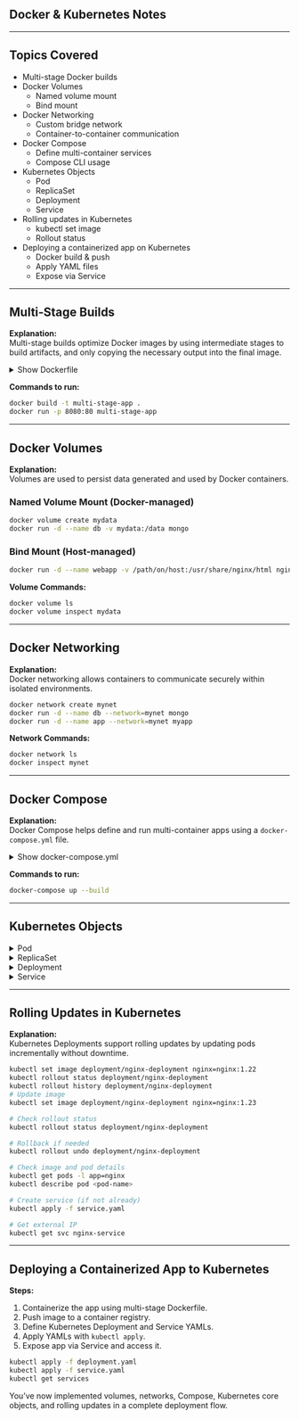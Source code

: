 ## Docker & Kubernetes Notes

---

## Topics Covered

- Multi-stage Docker builds
- Docker Volumes  
    - Named volume mount  
    - Bind mount
- Docker Networking  
    - Custom bridge network  
    - Container-to-container communication
- Docker Compose  
    - Define multi-container services  
    - Compose CLI usage
- Kubernetes Objects  
    - Pod  
    - ReplicaSet  
    - Deployment  
    - Service
- Rolling updates in Kubernetes  
    - kubectl set image  
    - Rollout status
- Deploying a containerized app on Kubernetes  
    - Docker build & push  
    - Apply YAML files  
    - Expose via Service

---

## Multi‑Stage Builds

**Explanation:**  
Multi-stage builds optimize Docker images by using intermediate stages to build artifacts, and only copying the necessary output into the final image.

<details>
<summary>Show Dockerfile</summary>

```Dockerfile
# Stage 1: Build
FROM node:18 as builder
WORKDIR /app
COPY . .
RUN npm install && npm run build

# Stage 2: Serve with Nginx
FROM nginx:alpine
COPY --from=builder /app/dist /usr/share/nginx/html
```

</details>

**Commands to run:**

```bash
docker build -t multi-stage-app .
docker run -p 8080:80 multi-stage-app
```

---

## Docker Volumes

**Explanation:**  
Volumes are used to persist data generated and used by Docker containers.

### Named Volume Mount (Docker-managed)

```bash
docker volume create mydata
docker run -d --name db -v mydata:/data mongo
```

### Bind Mount (Host-managed)

```bash
docker run -d --name webapp -v /path/on/host:/usr/share/nginx/html nginx
```

**Volume Commands:**

```bash
docker volume ls
docker volume inspect mydata
```

---



## Docker Networking

**Explanation:**  
Docker networking allows containers to communicate securely within isolated environments.

```bash
docker network create mynet
docker run -d --name db --network=mynet mongo
docker run -d --name app --network=mynet myapp
```

**Network Commands:**

```bash
docker network ls
docker inspect mynet
```

---

## Docker Compose

**Explanation:**  
Docker Compose helps define and run multi-container apps using a `docker-compose.yml` file.

<details>
<summary>Show docker-compose.yml</summary>

```yaml
version: '3.8'
services:
  app:
    build: .
    ports:
      - "3000:3000"
    depends_on:
      - db
  db:
    image: mongo
    volumes:
      - dbdata:/data/db
volumes:
  dbdata:
```

</details>

**Commands to run:**

```bash
docker-compose up --build
```

---

## Kubernetes Objects

<details>
<summary>Pod</summary>

```yaml
# pod.yaml
apiVersion: v1
kind: Pod
metadata:
  name: my-nginx-pod
  labels:
    app: nginx
spec:
  containers:
  - name: nginx
    image: nginx:1.21
    ports:
    - containerPort: 80
```

**Pod Commands:**

```bash
kubectl apply -f pod.yaml
kubectl get pods
kubectl describe pod my-nginx-pod
kubectl delete pod my-nginx-pod
```

</details>

<details>
<summary>ReplicaSet</summary>

```yaml
# replicaset.yaml
apiVersion: apps/v1
kind: ReplicaSet
metadata:
  name: nginx-replicaset
  labels:
    app: nginx
spec:
  replicas: 3
  selector:
    matchLabels:
      app: nginx
  template:
    metadata:
      labels:
        app: nginx
    spec:
      containers:
      - name: nginx
        image: nginx:1.21
        ports:
        - containerPort: 80
```

**ReplicaSet Commands:**

```bash
kubectl apply -f replicaset.yaml
kubectl get rs
kubectl describe rs nginx-replicaset
kubectl delete rs nginx-replicaset
```

</details>

<details>
<summary>Deployment</summary>

```yaml
# deployment.yaml
apiVersion: apps/v1
kind: Deployment
metadata:
  name: nginx-deployment
  labels:
    app: nginx
spec:
  replicas: 3
  selector:
    matchLabels:
      app: nginx
  template:
    metadata:
      labels:
        app: nginx
    spec:
      containers:
      - name: nginx
        image: nginx:1.21
        ports:
        - containerPort: 80
```

**Deployment Commands:**

```bash
kubectl apply -f deployment.yaml
kubectl get deployments
kubectl describe deployment nginx-deployment
kubectl delete deployment nginx-deployment
```

</details>

<details>
<summary>Service</summary>

```yaml
# service.yaml
apiVersion: v1
kind: Service
metadata:
  name: myapp-service
spec:
  type: LoadBalancer
  selector:
    app: nginx
  ports:
    - port: 80
      targetPort: 80
```

**Service Commands:**

```bash
kubectl apply -f service.yaml
kubectl get svc
kubectl describe svc myapp-service
kubectl delete svc myapp-service
```

</details>

---

## Rolling Updates in Kubernetes

**Explanation:**  
Kubernetes Deployments support rolling updates by updating pods incrementally without downtime.

```bash
kubectl set image deployment/nginx-deployment nginx=nginx:1.22
kubectl rollout status deployment/nginx-deployment
kubectl rollout history deployment/nginx-deployment
# Update image
kubectl set image deployment/nginx-deployment nginx=nginx:1.23

# Check rollout status
kubectl rollout status deployment/nginx-deployment

# Rollback if needed
kubectl rollout undo deployment/nginx-deployment

# Check image and pod details
kubectl get pods -l app=nginx
kubectl describe pod <pod-name>

# Create service (if not already)
kubectl apply -f service.yaml

# Get external IP
kubectl get svc nginx-service

```

---

## Deploying a Containerized App to Kubernetes

**Steps:**
1. Containerize the app using multi-stage Dockerfile.
2. Push image to a container registry.
3. Define Kubernetes Deployment and Service YAMLs.
4. Apply YAMLs with `kubectl apply`.
5. Expose app via Service and access it.

```bash
kubectl apply -f deployment.yaml
kubectl apply -f service.yaml
kubectl get services
```

You’ve now implemented volumes, networks, Compose, Kubernetes core objects, and rolling updates in a complete deployment flow.

